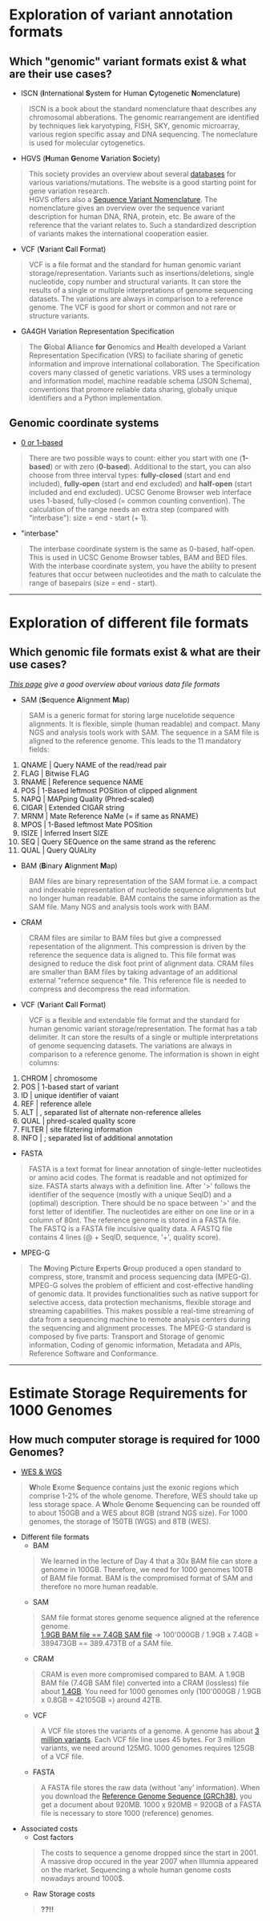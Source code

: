 # Exploration of variant annotation formats

## Which "genomic" variant formats exist & what are their use cases?
* ISCN (**I**nternational **S**ystem for Human **C**ytogenetic **N**omenclature)
> ISCN is a book about the standard nomenclature thaat describes any chromosomal abberations. The genomic rearrangement are identified by techniques liek karyotyping, FISH, SKY, genomic microarray, various region specific assay and DNA sequencing. The nomeclature is used for molecular cytogenetics.
* HGVS (**H**uman **G**enome **V**ariation **S**ociety)
> This society provides an overview about several [databases](https://www.hgvs.org/content/databases-tools) for various variations/mutations. The website is a good starting point for gene variation research.  
> HGVS offers also a [Sequence Variant Nomenclature](https://varnomen.hgvs.org/). The nomenclature gives an overview over the sequence variant description for human DNA, RNA, protein, etc. Be aware of the reference that the variant relates to. Such a standardized description of variants makes the international cooperation easier.
* VCF (**V**ariant **C**all **F**ormat)
> VCF is a file format and the standard for human genomic variant storage/representation. Variants such as insertions/deletions, single nucleotide, copy number and structural variants. It can store the results of a single or multiple interpretations of genome sequencing datasets. The variations are always in comparison to a reference genome. The VCF is good for short or common and not rare or structure variants.
* GA4GH Variation Representation Specification 
> The **G**lobal **A**lliance **for** **G**enomics and **H**ealth developed a Variant Representation Specification (VRS) to faciliate sharing of genetic information and improve international collaboration. The Specification covers many classed of genetic variations. VRS uses a terminology and information model, machine readable schema (JSON Schema), conventions that promore reliable data sharing, globally unique identifiers and a Python implementation.   

## Genomic coordinate systems
* [0 or 1-based](http://genome.ucsc.edu/blog/the-ucsc-genome-browser-coordinate-counting-systems/)
> There are two possible ways to count: either you start with one (**1-based**) or with zero (**0-based**). Additional to the start, you can also choose from three interval types: **fully-closed** (start and end included), **fully-open** (start and end excluded) and **half-open** (start included and end excluded). UCSC Genome Browser web interface uses 1-based, fully-closed (= common counting convention). The calculation of the range needs an extra step (compared with "interbase"): size = end - start (+ 1). 
* "interbase"
> The interbase coordinate system is the same as 0-based, half-open. This is used in UCSC Genome Browser tables, BAM and BED files. With the interbase coordinate system, you have the ability to present features that occur between nucleotides and the math to calculate the range of basepairs (size = end - start).

-------------------------------------------------------------------------------------------------

# Exploration of different file formats

## Which genomic file formats exist & what are their use cases?
*[This page](https://genome.ucsc.edu/FAQ/FAQformat.html) give a good overview about various data file formats*

* SAM (**S**equence **A**lignment **M**ap)
> SAM is a generic format for storing large nucelotide sequence alignments. It is flexible, simple (human readable) and compact. Many NGS and analysis tools work with SAM. The sequence in a SAM file is aligned to the reference genome. This leads to the 11 mandatory fields:  
1)  QNAME | Query NAME of the read/read pair  
2)  FLAG  | Bitwise FLAG  
3)  RNAME | Reference sequence NAME  
4)  POS   | 1-Based leftmost POSition of clipped alignment  
5)  NAPQ  | MAPping Quality (Phred-scaled)  
6)  CIGAR | Extended CIGAR string  
7)  MRNM  | Mate Reference NaMe (= if same as RNAME)  
8)  MPOS  | 1-Based leftmost Mate POSition  
9)  ISIZE | Inferred Insert SIZE  
10) SEQ   | Query SEQuence on the same strand as the referenc  
11) QUAL  | Query QUALity  
* BAM (**B**inary **A**lignment **M**ap)
> BAM files are binary representation of the SAM format i.e. a compact and indexable representation of nucleotide sequence alignments but no longer human readable. BAM contains the same information as the SAM file. Many NGS and analysis tools work with BAM.   
* CRAM
> CRAM files are similar to BAM files but give a compressed repesentation of the alignment. This compression is driven by the reference the sequence data is aligned to. This file format was designed to reduce the disk foot print of alignment data. CRAM files are smaller than BAM files by taking advantage of an additional external "refernce sequence* file. This reference file is needed to compress and decompress the read information. 
* VCF (**V**ariant **C**all **F**ormat)
> VCF is a flexible and extendable file format and the standard for human genomic variant storage/representation. The format has a tab delimiter.  It can store the results of a single or multiple interpretations of genome sequencing datasets. The variations are always in comparison to a reference genome. The information is shown in eight columns:  
1) CHROM | chromosome  
2) POS  | 1-based start of variant  
3) ID | unique identifier of vaiant  
4) REF   | reference allele  
5) ALT  | , separated list of alternate non-reference alleles  
6) QUAL | phred-scaled quality score  
7) FILTER  | site filztering information  
8) INFO  | ; separated list of additional annotation  
* FASTA
> FASTA is a text format for linear annotation of single-letter nucleotides or amino acid codes. The format is readable and not optimized for size. FASTA starts always with a definition line. After '>' follows the identifier of the sequence (mostly with a unique SeqID) and a (optimal) description. There should be no space between '>' and the forst letter of identifier. The nucleotides are either on one line or in a column of 80nt. The reference genome is stored in a FASTA file.  
The FASTQ is a FASTA file inculsive quality data. A FASTQ file contains 4 lines (@ + SeqID, sequence, '+', quality score). 
* MPEG-G
> The **M**oving **P**icture **E**xperts **G**roup produced a open standard to compress, store, transmit and process sequencing data (MPEG-G). MPEG-G solves the problem of efficient and cost-effective handling of genomic data. It provides functionalities such as native support for selective access, data protection mechanisms, flexible storage and streaming capabilities. This makes possible a real-time streaming of data from a sequencing machine to remote analysis centers during the sequencing and alignment processes. The MPEG-G standard is composed by five parts: Transport and Storage of genomic information, Coding of genomic information, Metadata and APIs, Reference Software and Conformance. 

--------------------------------------------------------------------------------------------------

# Estimate Storage Requirements for 1000 Genomes

## How much computer storage is required for 1000 Genomes?
* [WES & WGS](https://www.strand-ngs.com/support/ngs-data-storage-requirements)
> **W**hole **E**xome **S**equence contains just the exonic regions which comprise 1-2% of the whole genome. Therefore, WES should take up less storage space.  A **W**hole **G**enome **S**equencing can be rounded off to about 150GB and a WES about 8GB (strand NGS size). For 1000 genomes, the storage of 150TB (WGS) and 8TB (WES).
* Different file formats
  * BAM
  > We learned in the lecture of Day 4 that a 30x BAM file can store a genome in 100GB. Therefore, we need for 1000 genomes 100TB of BAM file format. BAM is the compromised format of SAM and therefore no more human readable.
  * SAM
  > SAM file format stores genome sequence aligned at the reference genome.  
  > [1.9GB BAM file == 7.4GB SAM file](https://www.uppmax.uu.se/support/user-guides/using-cram-to-compress-bam-files/) -> 100'000GB / 1.9GB x 7.4GB = 389473GB == 389.473TB of a SAM file.
  * CRAM
  > CRAM is even more compromised compared to BAM. A 1.9GB BAM file (7.4GB SAM file) converted into a CRAM (lossless) file about [1.4GB](https://www.uppmax.uu.se/support/user-guides/using-cram-to-compress-bam-files/). You need for 1000 genomes only (100'000GB / 1.9GB x 0.8GB = 42105GB =) around 42TB.      
  * VCF
  > A VCF file stores the variants of a genome. A genome has about [3 million variants](https://medium.com/precision-medicine/how-big-is-the-human-genome-e90caa3409b0). Each VCF file line uses 45 bytes. For 3 million variants, we need around 125MG. 1000 genomes requires 125GB of a VCF file.
  * FASTA
  > A FASTA file stores the raw data (without 'any' information). When you download the [Reference Genome Sequence (GRCh38)](https://www.ncbi.nlm.nih.gov/projects/genome/guide/human/), you get a document about 920MB. 1000 x 920MB = 920GB of a FASTA file is necessary to store 1000 (reference) genomes. 
* Associated costs
  * Cost factors
  > The costs to sequence a genome dropped since the start in 2001. A massive drop occured in the year 2007 when Illumnia appeared on the market. Sequencing a whole human genome costs nowadays around 1000$.
  * Raw Storage costs
  > **??!!**
